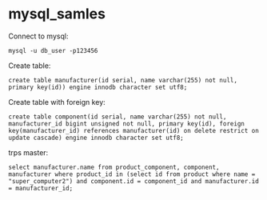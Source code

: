 # mysql_samles

Connect to mysql:

`mysql -u db_user -p123456`

Create table:

```
create table manufacturer(id serial, name varchar(255) not null, primary key(id)) engine innodb character set utf8;
```

Create table with foreign key:
```
create table component(id serial, name varchar(255) not null, manufacturer_id bigint unsigned not null, primary key(id), foreign key(manufacturer_id) references manufacturer(id) on delete restrict on update cascade) engine innodb character set utf8;
```

trps master:

```
select manufacturer.name from product_component, component, manufacturer where product_id in (select id from product where name = "super_computer2") and component.id = component_id and manufacturer.id = manufacturer_id;
```
